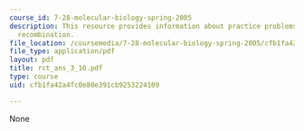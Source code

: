 ```yaml
---
course_id: 7-28-molecular-biology-spring-2005
description: This resource provides information about practice problems on homologous
  recombination.
file_location: /coursemedia/7-28-molecular-biology-spring-2005/cfb1fa42a4fc0e80e391cb9253224109_rct_ans_3_16.pdf
file_type: application/pdf
layout: pdf
title: rct_ans_3_16.pdf
type: course
uid: cfb1fa42a4fc0e80e391cb9253224109

---
```

None